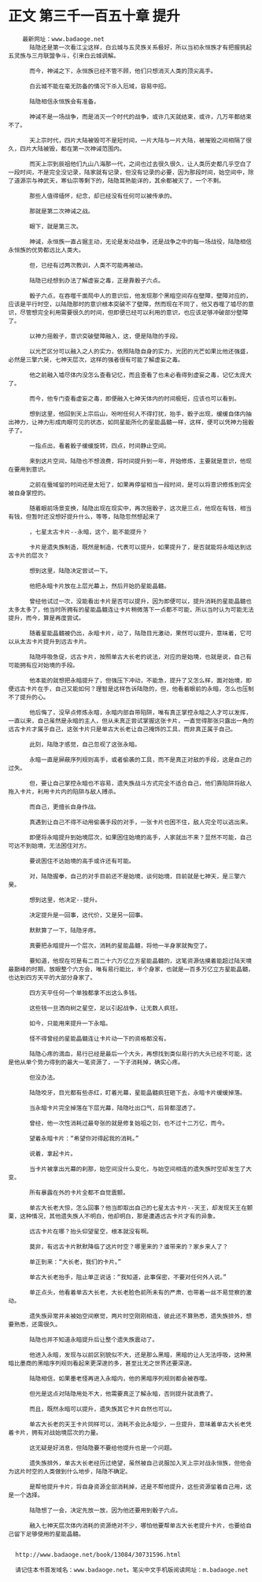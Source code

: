 # 正文 第三千一百五十章 提升
        最新网址：www.badaoge.net
          陆隐还是第一次看江尘这样，白云城与五灵族关系极好，所以当初永恒族才有把握挑起五灵族与三月联盟争斗，引来白云城调解。
      
          而今，神诫之下，永恒族已经不管不顾，他们只想消灭人类的顶尖高手。
      
          白云城不能在毫无防备的情况下杀入厄域，容易中招。
      
          陆隐相信永恒族会有准备。
      
          神诫不是一场战争，而是消灭一个时代的战争，或许几天就结束，或许，几万年都结束不了。
      
          天上宗时代，四片大陆被毁可不是短时间，一片大陆与一片大陆，被摧毁之间相隔了很久，四片大陆被毁，都在第一次神诫范围内。
      
          而天上宗到辰祖他们九山八海那一代，之间也过去很久很久，让人类历史都几乎空白了一段时间，不是完全没记录，陆家就有记录，但没有记录的必要，因为那段时间，始空间中，除了道源宗与神武天，寒仙宗等剩下的，陆隐耳熟能详的，其余都被灭了，一个不剩。
      
          那些人值得缅怀，纪念，却已经没有任何可以被传承的。
      
          那就是第二次神诫之战。
      
          眼下，就是第三次。
      
          神诫，永恒族一直占据主动，无论是发动战争，还是战争之中的每一场战役，陆隐相信永恒族的优势都远比人类大。
      
          但，已经有过两次教训，人类不可能再被动。
      
          陆隐已经想到办法了解虚妄之毒，正是靠骰子六点。
      
          骰子六点，在吞噬千面局中人的意识后，他发现那个黑暗空间存在壁障，壁障对应的，应该是平行时空，以陆隐那时的意识根本突破不了壁障，然而现在不同了，他又吞噬了墟尽的意识，尽管想完全利用需要很久的时间，但即便已经可以利用的意识，也应该足够冲破部分壁障了。
      
          以神力摇骰子，意识突破壁障融入，这，便是陆隐的手段。
      
          以光芒区分可以融入之人的实力，依照陆隐自身的实力，光团的光芒如果比他还强盛，必然是三擎六昊，七神天层次，这样的强者很有可能了解虚妄之毒。
      
          他之前融入墟尽体内没怎么查看记忆，而且查看了也未必看得到虚妄之毒，记忆太庞大了。
      
          而今，他专门查看虚妄之毒，即便融入七神天体内的时间极短，应该也可以看到。
      
          想到这里，他回到天上宗后山，吩咐任何人不得打扰，抬手，骰子出现，缓缓自体内抽出神力，让神力形成肉眼可见的状态，如同星能所化的星能晶髓一样，这样，便可以凭神力摇骰子了。
      
          一指点出，看着骰子缓缓旋转，四点，时间静止空间。
      
          来到这片空间，陆隐也不想浪费，将时间提升到一年，开始修炼，主要就是意识，他现在要用到意识。
      
          之前在蜃域留的时间还是太短了，如果再停留相当一段时间，是可以将意识修炼到完全被自身掌控的。
      
          随着眼前场景变换，陆隐出现在现实中，再次摇骰子，这次是三点，他现在有钱，相当有钱，但暂时还没想好提升什么，等等，陆隐忽然想起来了
      
          ，七星太古卡片--永暗，这个，能不能提升？
      
          卡片是遗失族制造，既然是制造，代表可以提升，如果提升了，是否就能将永暗达到远古卡片的层次？
      
          想到这里，陆隐决定尝试一下。
      
          他把永暗卡片放在上层光幕上，然后开始扔星能晶髓。
      
          曾经他试过一次，没能看出卡片是否可以提升，因为即便可以，提升消耗的星能晶髓也太多太多了，他当时所拥有的星能晶髓连让卡片稍微落下一点都不可能，所以当时认为可能无法提升，而今，算是再度尝试。
      
          随着星能晶髓被仍出，永暗卡片，动了，陆隐目光激动，果然可以提升，意味着，它可以从太古卡片提升到远古卡片。
      
          陆隐呼吸急促，远古卡片，按照单古大长老的说法，对应的是始境，也就是说，自己有可能拥有应对始境的手段。
      
          他本能的就想把永暗提升了，但强压下冲动，不能急，提升了又怎么样，面对始境，即便远古卡片在手，自己又能如何？理智是这样告诉陆隐的，但，他看着眼前的永暗，怎么也压制不了提升的心。
      
          他后悔了，没早点修炼永暗，永暗内部自带陷阱，唯有真正掌控永暗之人才可以发挥，一直以来，自己虽然是永暗的主人，但从未真正尝试掌握这张卡片，一直觉得那张只露出一角的远古卡片才属于自己，这张卡片只是单古大长老让自己掩饰的工具，而非真正属于自己。
      
          此刻，陆隐才感觉，自己忽视了这张永暗。
      
          永暗一直是屏蔽序列规则高手，或者偷袭的工具，而不是真正对敌的手段，这是自己的过失。
      
          但，要让自己掌控永暗也不容易，遗失族战斗方式完全不适合自己，他们靠陷阱将敌人拖入卡片，利用卡片内的陷阱与敌人搏杀。
      
          而自己，更擅长自身作战。
      
          真遇到让自己不得不动用偷袭手段的对手，一张卡片也困不住，敌人完全可以逃出来。
      
          即便将永暗提升到始境层次，如果困住始境的高手，人家就出不来？显然不可能，自己可达不到始境，无法困住对方。
      
          要说困住不达始境的高手或许还有可能。
      
          对，陆隐握拳，自己的对手目前还不是始境，谈何始境，目前就是七神天，是三擎六昊。
      
          想到这里，他决定--提升。
      
          决定提升是一回事，这代价，又是另一回事。
      
          默默算了一下，陆隐牙疼。
      
          真要把永暗提升一个层次，消耗的星能晶髓，将他一半身家就掏空了。
      
          要知道，他现在可是有二百二十六万亿立方星能晶髓的，这笔资源估摸着能超过陆天境最巅峰的时期，放眼整个六方会，唯有易行能比，半个身家，也就是一百多万亿立方星能晶髓，也达到四方天平的大部分身家了。
      
          四方天平任何一个单独都拿不出这么多钱。
      
          这些钱一旦洒向树之星空，足以引起战争，让无数人疯狂。
      
          如今，只能用来提升一下永暗。
      
          怪不得曾经的星能晶髓连让卡片动一下的资格都没有。
      
          陆隐心疼的滴血，易行已经是最后一个大头，再想找到类似易行的大头已经不可能，这是他从单个势力得到的最大一笔资源了，一下子消耗掉，确实心疼。
      
          但没办法。
      
          陆隐咬牙，目光都有些赤红，盯着光幕，星能晶髓疯狂砸下去，永暗卡片缓缓掉落。
      
          当永暗卡片完全掉落在下层光幕，陆隐吐出口气，后背都湿透了。
      
          曾经，他一次性消耗过最夸张的就是修复始祖之剑，也不过十二万亿，而今。
      
          望着永暗卡片：“希望你对得起我的消耗。”
      
          说着，拿起卡片。
      
          当卡片被拿出光幕的刹那，始空间没什么变化，与始空间相连的遗失族时空却发生了大变。
      
          所有暴露在外的卡片全都不自觉震颤。
      
          单古大长老大惊，怎么回事？他当即取出自己的七星太古卡片--天王，却发现天王在颤栗，这种情况，其他遗失族人不明白，他却明白，那是遭遇远古卡片才有的异象。
      
          远古卡片在哪？抬头仰望星空，根本就没有啊。
      
          莫非，有远古卡片默默降临了这片时空？哪里来的？谁带来的？家乡来人了？
      
          单正到来：“大长老，我们的卡片。”
      
          单古大长老抬手，阻止单正说话：“我知道，此事保密，不要对任何外人说。”
      
          单正点头，他看着单古大长老，大长老脸色前所未有的严肃，也带着一丝不易觉察的激动。
      
          遗失族异常并未被始空间察觉，两片时空刚刚相连，彼此还不算熟悉，遗失族排外，想要熟悉，还需很久。
      
          陆隐也并不知道永暗提升后让整个遗失族震动了。
      
          他进入永暗，发现与以前区别貌似不大，还是那么黑暗，黑暗的让人无法呼吸，这种黑暗比墨商的黑暗序列规则看起来更深邃的多，甚至比无之世界还要深邃。
      
          陆隐相信，如果墨老怪再进入永暗内，他的黑暗序列规则都会被吞噬。
      
          但光是这点对陆隐用处不大，他需要真正了解永暗，否则提升就浪费了。
      
          而且，既然永暗可以提升，遗失族其它卡片自然也可以。
      
          单古大长老的天王卡片同样可以，消耗不会比永暗少，一旦提升，意味着单古大长老凭着卡片，拥有对战始境层次的力量。
      
          这无疑是好消息，但陆隐要不要给他提升也是一个问题。
      
          遗失族排外，单古大长老经历过绝望，虽然被自己说服加入天上宗对战永恒族，但他会为这片时空的人类做到什么地步，陆隐不确定。
      
          是帮他提升卡片，将自身资源全部消耗掉，还是不帮他提升，这些资源留着自己用，这是一个选择。
      
          陆隐想了一会，决定先放一放，因为他还要用到骰子六点。
      
          融入七神天层次体内消耗的资源绝对不少，哪怕他要帮单古大长老提升卡片，也要给自己留下足够使用的星能晶髓。
      
      
      http://www.badaoge.net/book/13084/30731596.html
      
      请记住本书首发域名：www.badaoge.net。笔尖中文手机版阅读网址：m.badaoge.net